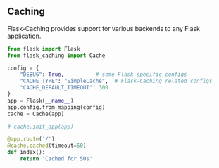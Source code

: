## Caching

Flask-Caching provides support for various backends to any Flask application.

```py
from flask import Flask
from flask_caching import Cache

config = {
    "DEBUG": True,          # some Flask specific configs
    "CACHE_TYPE": "SimpleCache",  # Flask-Caching related configs
    "CACHE_DEFAULT_TIMEOUT": 300
}
app = Flask(__name__)
app.config.from_mapping(config)
cache = Cache(app)

# cache.init_app(app)
```

```py
@app.route('/')
@cache.cached(timeout=50)
def index():
    return 'Cached for 50s'
```
